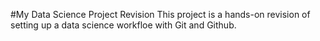 #My Data Science Project Revision
This project is a hands-on revision of setting up a data science workfloe with Git and Github.
